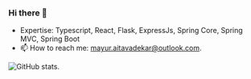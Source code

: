 ### Hi there 👋

- Expertise: Typescript, React, Flask, ExpressJs, Spring Core, Spring MVC, Spring Boot
- 📫 How to reach me: mayur.aitavadekar@outlook.com.

![GitHub stats](https://github-readme-stats.vercel.app/api?username=mayuraitavadekar).
